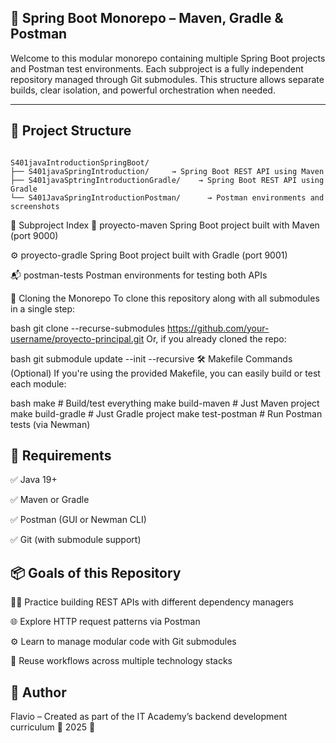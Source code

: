 ## 🧱 Spring Boot Monorepo – Maven, Gradle & Postman

Welcome to this modular monorepo containing multiple Spring Boot projects and Postman test environments. Each subproject is a fully independent repository managed through Git submodules. This structure allows separate builds, clear isolation, and powerful orchestration when needed.

---

## 📂 Project Structure

``` plaintext

S401javaIntroductionSpringBoot/
├── S401javaSpringIntroduction/     → Spring Boot REST API using Maven
├── S401javaSptringIntroductionGradle/    → Spring Boot REST API using Gradle
└── S401JavaSpringIntroductionPostman/      → Postman environments and screenshots

```
📌 Subproject Index
🧪 proyecto-maven Spring Boot project built with Maven (port 9000)

⚙️ proyecto-gradle Spring Boot project built with Gradle (port 9001)

📬 postman-tests Postman environments for testing both APIs

🧰 Cloning the Monorepo
To clone this repository along with all submodules in a single step:

bash
git clone --recurse-submodules https://github.com/your-username/proyecto-principal.git
Or, if you already cloned the repo:

bash
git submodule update --init --recursive
🛠️ Makefile Commands (Optional)
If you're using the provided Makefile, you can easily build or test each module:

bash
make             # Build/test everything
make build-maven # Just Maven project
make build-gradle # Just Gradle project
make test-postman # Run Postman tests (via Newman)

## 🧾 Requirements

✅ Java 19+

✅ Maven or Gradle

✅ Postman (GUI or Newman CLI)

✅ Git (with submodule support)

## 📦 Goals of this Repository

👨‍🔧 Practice building REST APIs with different dependency managers

🌐 Explore HTTP request patterns via Postman

⚙️ Learn to manage modular code with Git submodules

🔁 Reuse workflows across multiple technology stacks

## 👤 Author
Flavio – Created as part of the IT Academy’s backend development curriculum 📅 2025 📘 


